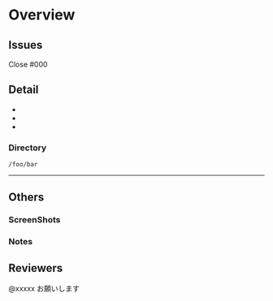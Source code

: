 # Overview
<!-- このPRで何が起きるか、何の機能を追加したかなどを一言で -->


## Issues
<!-- 該当するIssueIDを記載、クローズできる場合はする -->
Close #000


## Detail
<!-- やったこと一覧 -->
-
-
-


### Directory
<!-- 影響を受けるディレクトリ 細かく描くのがめんどくさい場合スルー -->
```
/foo/bar
```

---


## Others


### ScreenShots
<!-- デザインの変更など、スクリーンショットを撮れる修正箇所であるなら載せる -->


### Notes
<!-- 何かあれば書く -->


## Reviewers
<!-- レビュアーが必要な場合記入 -->
@xxxxx
お願いします
